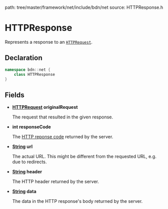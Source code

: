 path: tree/master/framework/net/include/bdn/net
source: HTTPResponse.h

# HTTPResponse

Represents a response to an [`HTTPRequest`](http_request.md).

## Declaration

```C++
namespace bdn::net {
	class HTTPResponse
}
```

## Fields

* **[HTTPRequest](./http_request) originalRequest**
	
	The request that resulted in the given response.

* **int responseCode**
	
	The [HTTP reponse code](https://en.wikipedia.org/wiki/List_of_HTTP_status_codes) returned by the server.

* **[String](../foundation/string.md) url**

	The actual URL. This might be different from the requested URL, e.g. due to redirects.

* **[String](../foundation/string.md) header**

	The HTTP header returned by the server.

* **[String](../foundation/string.md) data**

	The data in the HTTP response's body returned by the server.

